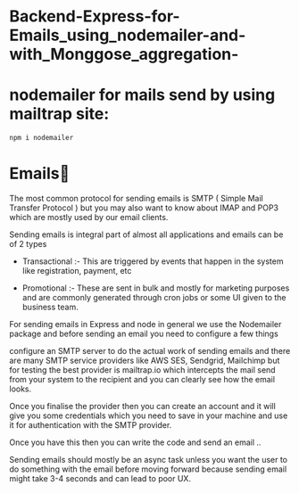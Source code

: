 # Backend-Express-for-Emails_using_nodemailer-and-with_Monggose_aggregation-

# nodemailer for mails send by using mailtrap site:
```js
npm i nodemailer
```
# Emails📧

The most common protocol for sending emails is SMTP ( Simple Mail Transfer Protocol ) but you may also want to know about IMAP and POP3 which are mostly used by our email clients.

Sending emails is integral part of almost all applications and emails can be of 2 types

 - Transactional :- This are triggered by events that happen in the system like registration, payment, etc

 - Promotional :- These are sent in bulk and mostly for marketing purposes and are commonly generated through cron jobs or some UI given to the business team.

For sending emails in Express and node in general we use the Nodemailer package and before sending an email you need to configure a few things

configure an SMTP server to do the actual work of sending emails and there are many SMTP service providers like AWS SES, Sendgrid, Mailchimp but for testing the best provider is mailtrap.io which intercepts the mail send from your system to the recipient and you can clearly see how the email looks.

Once you finalise the provider then you can create an account and it will give you some credentials which you need to save in your machine and use it for authentication with the SMTP provider.

Once you have this then you can write the code and send an email ..

Sending emails should mostly be an async task unless you want the user to do something with the email before moving forward because sending email might take 3-4 seconds and can lead to poor UX.
